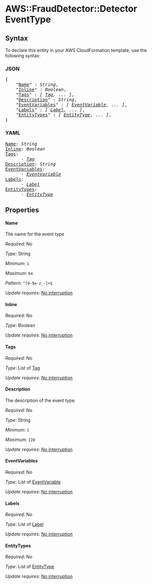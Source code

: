 # AWS::FraudDetector::Detector EventType

## Syntax

To declare this entity in your AWS CloudFormation template, use the following syntax:

### JSON

<pre>
{
    "<a href="#name" title="Name">Name</a>" : <i>String</i>,
    "<a href="#inline" title="Inline">Inline</a>" : <i>Boolean</i>,
    "<a href="#tags" title="Tags">Tags</a>" : <i>[ <a href="tag.md">Tag</a>, ... ]</i>,
    "<a href="#description" title="Description">Description</a>" : <i>String</i>,
    "<a href="#eventvariables" title="EventVariables">EventVariables</a>" : <i>[ <a href="eventvariable.md">EventVariable</a>, ... ]</i>,
    "<a href="#labels" title="Labels">Labels</a>" : <i>[ <a href="label.md">Label</a>, ... ]</i>,
    "<a href="#entitytypes" title="EntityTypes">EntityTypes</a>" : <i>[ <a href="entitytype.md">EntityType</a>, ... ]</i>,
}
</pre>

### YAML

<pre>
<a href="#name" title="Name">Name</a>: <i>String</i>
<a href="#inline" title="Inline">Inline</a>: <i>Boolean</i>
<a href="#tags" title="Tags">Tags</a>: <i>
      - <a href="tag.md">Tag</a></i>
<a href="#description" title="Description">Description</a>: <i>String</i>
<a href="#eventvariables" title="EventVariables">EventVariables</a>: <i>
      - <a href="eventvariable.md">EventVariable</a></i>
<a href="#labels" title="Labels">Labels</a>: <i>
      - <a href="label.md">Label</a></i>
<a href="#entitytypes" title="EntityTypes">EntityTypes</a>: <i>
      - <a href="entitytype.md">EntityType</a></i>
</pre>

## Properties

#### Name

The name for the event type

_Required_: No

_Type_: String

_Minimum_: <code>1</code>

_Maximum_: <code>64</code>

_Pattern_: <code>^[0-9a-z_-]+$</code>

_Update requires_: [No interruption](https://docs.aws.amazon.com/AWSCloudFormation/latest/UserGuide/using-cfn-updating-stacks-update-behaviors.html#update-no-interrupt)

#### Inline

_Required_: No

_Type_: Boolean

_Update requires_: [No interruption](https://docs.aws.amazon.com/AWSCloudFormation/latest/UserGuide/using-cfn-updating-stacks-update-behaviors.html#update-no-interrupt)

#### Tags

_Required_: No

_Type_: List of <a href="tag.md">Tag</a>

_Update requires_: [No interruption](https://docs.aws.amazon.com/AWSCloudFormation/latest/UserGuide/using-cfn-updating-stacks-update-behaviors.html#update-no-interrupt)

#### Description

The description of the event type.

_Required_: No

_Type_: String

_Minimum_: <code>1</code>

_Maximum_: <code>128</code>

_Update requires_: [No interruption](https://docs.aws.amazon.com/AWSCloudFormation/latest/UserGuide/using-cfn-updating-stacks-update-behaviors.html#update-no-interrupt)

#### EventVariables

_Required_: No

_Type_: List of <a href="eventvariable.md">EventVariable</a>

_Update requires_: [No interruption](https://docs.aws.amazon.com/AWSCloudFormation/latest/UserGuide/using-cfn-updating-stacks-update-behaviors.html#update-no-interrupt)

#### Labels

_Required_: No

_Type_: List of <a href="label.md">Label</a>

_Update requires_: [No interruption](https://docs.aws.amazon.com/AWSCloudFormation/latest/UserGuide/using-cfn-updating-stacks-update-behaviors.html#update-no-interrupt)

#### EntityTypes

_Required_: No

_Type_: List of <a href="entitytype.md">EntityType</a>

_Update requires_: [No interruption](https://docs.aws.amazon.com/AWSCloudFormation/latest/UserGuide/using-cfn-updating-stacks-update-behaviors.html#update-no-interrupt)

